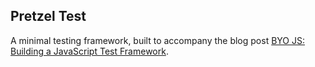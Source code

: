 ## Pretzel Test

A minimal testing framework, built to accompany the blog post [BYO JS: Building a JavaScript Test Framework](https://www.twosmalltrees.com/posts/building-a-javascript-test-framework).